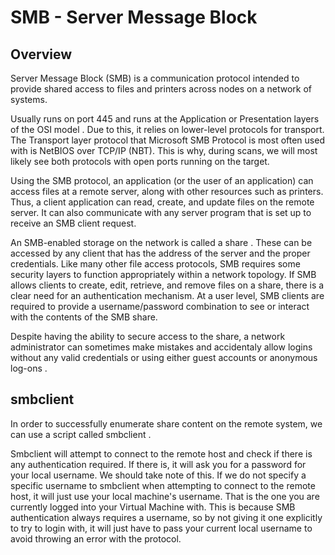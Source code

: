 # SMB - Server Message Block

## Overview

Server Message Block (SMB) is a communication protocol intended to provide shared access to files and printers across nodes on a network of systems.

Usually runs on port 445 and runs at the Application or Presentation layers of the OSI model . Due to this, it relies on lower-level protocols for transport. The Transport layer protocol that Microsoft SMB Protocol is most often used with is NetBIOS over TCP/IP (NBT). This is why, during scans, we will most likely see both protocols with open ports running on the target. 

Using the SMB protocol, an application (or the user of an application) can access files at a remote server, along with other resources such as printers. Thus, a client application can read, create, and update files on the remote server. It can also communicate with any server program that is set up to receive an SMB client request.

An SMB-enabled storage on the network is called a share . These can be accessed by any client that has the address of the server and the proper credentials. Like many other file access protocols, SMB requires some security layers to function appropriately within a network topology. If SMB allows clients to create, edit, retrieve, and remove files on a share, there is a clear need for an authentication mechanism. At a user level, SMB clients are required to provide a username/password combination to see or interact with the contents
of the SMB share.

Despite having the ability to secure access to the share, a network administrator can sometimes make mistakes and accidentaly allow logins without any valid credentials or using either guest accounts or anonymous log-ons .

## smbclient 

In order to successfully enumerate share content on the remote system, we can use a script called smbclient .

Smbclient will attempt to connect to the remote host and check if there is any authentication required. If there is, it will ask you for a password for your local username. We should take note of this. If we do not specify a specific username to smbclient when attempting to connect to the remote host, it will just use your local machine's username. That is the one you are currently logged into your Virtual Machine with. This is because SMB authentication always requires a username, so by not giving it one explicitly to try to login with, it will just have to pass your current local username to avoid throwing an error with the protocol.